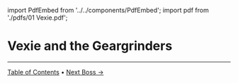 import PdfEmbed from '../../components/PdfEmbed';
import pdf from './pdfs/01 Vexie.pdf';


# Vexie and the Geargrinders 
---

[Table of Contents](./) • [Next Boss →](./cauldron-of-carnage)

<PdfEmbed src={pdf} />
